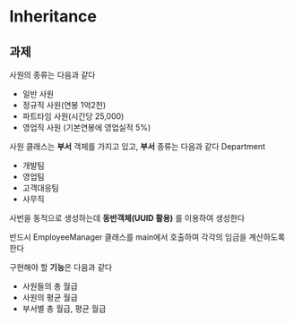 # Inheritance

## 과제

사원의 종류는 다음과 같다 

- 일반 사원
- 정규직 사원(연봉 1억2천)
- 파트타임 사원(시간당 25,000)
- 영업직 사원 (기본연봉에 영업실적 5%)

사원 클래스는 **부서** 객체를 가지고 있고, **부서** 종류는 다음과 같다 Department

- 개발팀
- 영업팀
- 고객대응팀
- 사무직

사번을 동적으로 생성하는데 **동반객체(UUID 활용)** 를 이용하여 생성한다

반드시 EmployeeManager 클래스를 main에서 호출하여 각각의 임금을 계산하도록 한다

구현해야 할 **기능**은 다음과 같다

- 사원들의 총 월급
- 사원의 평균 월급
- 부서별 총 월급, 평균 월급
